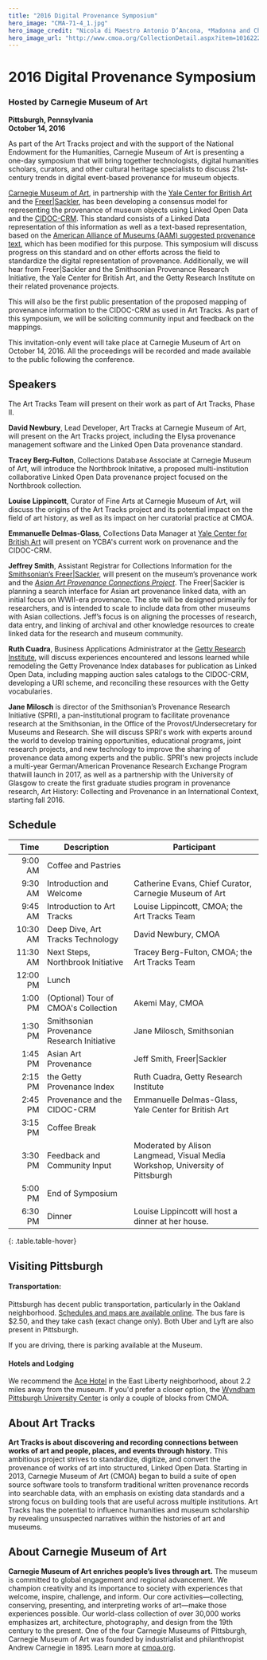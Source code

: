 ```yaml
---
title: "2016 Digital Provenance Symposium"
hero_image: "CMA-71-4_1.jpg"
hero_image_credit: "Nicola di Maestro Antonio D’Ancona, *Madonna and Child Enthroned with SS. Leonard, Jerome, John the Baptist, and Francis* (detail), 1472. Carnegie Museum of Art, Howard A. Noble Fund, 71.4."
hero_image_url: "http://www.cmoa.org/CollectionDetail.aspx?item=1016222"
---
```



# 2016 Digital Provenance Symposium

### Hosted by Carnegie Museum of Art

**Pittsburgh, Pennsylvania**  
**October 14, 2016**

As part of the Art Tracks project and with the support of the National Endowment for the Humanities, Carnegie Museum of Art is presenting a one-day symposium that will bring together technologists, digital humanities scholars, curators, and other cultural heritage specialists to discuss 21st-century trends in digital event-based provenance for museum objects. 

[Carnegie Museum of Art](http://www.cmoa.org), in partnership with the [Yale Center for British Art](http://britishart.yale.edu) and the [Freer\|Sackler](https://www.asia.si.edu), has been developing a consensus model for representing the provenance of museum objects using Linked Open Data and the [CIDOC-CRM](http://www.cidoc-crm.org). This standard consists of a Linked Data representation of this information as well as a text-based representation, based on the [American Alliance of Museums (AAM) suggested provenance text](http://www.aam-us.org/docs/default-source/professional-resources/nepip-recommended-procedures), which has been modified for this purpose. This symposium will discuss progress on this standard and on other efforts across the field to standardize the digital representation of provenance.  Additionally, we will hear from Freer\|Sackler and the Smithsonian Provenance Research Initiative, the Yale Center for British Art, and the Getty Research Institute on their related provenance projects.  

This will also be the first public presentation of the proposed mapping of provenance information to the CIDOC-CRM as used in Art Tracks.  As part of this symposium, we will be soliciting community input and feedback on the mappings.

This invitation-only event will take place at Carnegie Museum of Art on October 14, 2016. All the proceedings will be recorded and made available to the public following the conference.

## Speakers

The Art Tracks Team will present on their work as part of Art Tracks, Phase II.

**David Newbury**, Lead Developer, Art Tracks at Carnegie Museum of Art, will present on the Art Tracks project, including the Elysa provenance management software and the Linked Open Data provenance standard.

**Tracey Berg-Fulton**, Collections Database Associate at Carnegie Museum of Art, will introduce the Northbrook Initative, a proposed multi-institution collaborative Linked Open Data provenance project focused on the Northbrook collection.

**Louise Lippincott**, Curator of Fine Arts at Carnegie Museum of Art, will discuss the origins of the Art Tracks project and its potential impact on the field of art history, as well as its impact on her curatorial practice at CMOA.

**Emmanuelle Delmas-Glass**, Collections Data Manager at [Yale Center for British Art](http://britishart.yale.edu) will present on YCBA's current work on provenance and the CIDOC-CRM.

**Jeffrey Smith**, Assistant Registrar for Collections Information for the [Smithsonian’s Freer\|Sackler](https://www.asia.si.edu), will present on the museum’s provenance work and the  [*Asian Art Provenance Connections Project*](http://www.asia.si.edu/collections/provenance.asp). The Freer\|Sackler is planning a search interface for Asian art provenance linked data, with an initial focus on WWII-era provenance. The site will be designed primarily for researchers, and is intended to scale to include data from other museums with Asian collections. Jeff’s focus is on aligning the processes of research, data entry, and linking of archival and other knowledge resources to create linked data for the research and museum community.

**Ruth Cuadra**, Business Applications Administrator at the [Getty Research Institute](http://www.getty.edu/research/), will discuss experiences encountered and lessons learned while remodeling the Getty Provenance Index databases for publication as Linked Open Data, including mapping auction sales catalogs to the CIDOC-CRM, developing a URI scheme, and reconciling these resources with the Getty vocabularies.

**Jane Milosch** is director of the Smithsonian’s Provenance Research Initiative (SPRI), a pan-institutional program to facilitate provenance research at the Smithsonian, in the Office of the Provost/Undersecretary for Museums and Research. She will discuss SPRI's work with experts around the world to develop training opportunities, educational programs, joint research projects, and new technology to improve the sharing of provenance data among experts and the public. SPRI's new projects include a multi-year German/American Provenance Research Exchange Program thatwill launch in 2017, as well as a partnership with the University of Glasgow to create the first graduate studies program in provenance research, Art History: Collecting and Provenance in an International Context, starting fall 2016.

## Schedule


| Time      | Description                      | Participant
|----------:|----------------------------------|-------------------------
| 9:00 AM   | Coffee and Pastries              |
| 9:30 AM   | Introduction and Welcome         | Catherine Evans, Chief Curator, Carnegie Museum of Art 
|  9:45 AM  | Introduction to Art Tracks       | Louise Lippincott, CMOA; the Art Tracks Team
| 10:30 AM  | Deep Dive, Art Tracks Technology | David Newbury, CMOA
| 11:30 AM   | Next Steps, Northbrook Initiative | Tracey Berg-Fulton, CMOA; the Art Tracks Team
| 12:00 PM  | Lunch                            |
| 1:00 PM   | (Optional) Tour of CMOA's Collection        | Akemi May, CMOA
| 1:30 PM   | Smithsonian Provenance Research Initiative | Jane Milosch, Smithsonian
| 1:45 PM   | Asian Art Provenance             | Jeff Smith, Freer\|Sackler  
| 2:15 PM   | the Getty Provenance Index       | Ruth Cuadra, Getty Research Institute
| 2:45 PM   | Provenance and the CIDOC-CRM     | Emmanuelle Delmas-Glass, Yale Center for British Art
| 3:15 PM   | Coffee Break                     |
| 3:30 PM   | Feedback and Community Input     | Moderated by Alison Langmead, Visual Media Workshop, University of Pittsburgh
| 5:00 PM   | End of Symposium                 | 
| 6:30 PM   | Dinner                           | Louise Lippincott will host a dinner at her house.
{: .table.table-hover}


## Visiting Pittsburgh

#### Transportation:

Pittsburgh has decent public transportation, particularly in the Oakland neighborhood. [Schedules and maps are available online](http://www.portauthority.org/paac/SchedulesMaps/TripPlanner.aspx).  The bus fare is $2.50, and they take cash (exact change only).  Both Uber and Lyft are also present in Pittsburgh. 

If you are driving, there is parking available at the Museum.  

#### Hotels and Lodging

We recommend the [Ace Hotel](https://www.acehotel.com/pittsburgh) in the East Liberty neighborhood, about 2.2 miles away from the museum.  If you'd prefer a closer option, the [Wyndham Pittsburgh University Center](http://www.wyndhampittsburghuniversitycenter.com) is only a couple of blocks from CMOA.

## About Art Tracks

**Art Tracks is about discovering and recording connections between works of art and people, places, and events through history.** This ambitious project strives to standardize, digitize, and convert the provenance of works of art into structured, Linked Open Data. Starting in 2013, Carnegie Museum of Art (CMOA) began to build a suite of open source software tools to transform traditional written provenance records into searchable data, with an emphasis on existing data standards and a strong focus on building tools that are useful across multiple institutions. Art Tracks has the potential to influence humanities and museum scholarship by revealing unsuspected narratives within the histories of art and museums.

## About Carnegie Museum of Art

**Carnegie Museum of Art enriches people’s lives through art.** The museum is committed to global engagement and regional advancement. We champion creativity and its importance to society with experiences that welcome, inspire, challenge, and inform. Our core activities—collecting, conserving, presenting, and interpreting works of art—make those experiences possible. Our world-class collection of over 30,000 works emphasizes art, architecture, photography, and design from the 19th century to the present. One of the four Carnegie Museums of Pittsburgh, Carnegie Museum of Art was founded by industrialist and philanthropist Andrew Carnegie in 1895. Learn more at [cmoa.org](http://www.cmoa.org).
